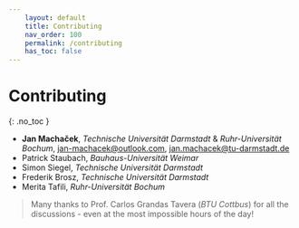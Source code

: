 ```yaml
---
    layout: default
    title: Contributing
    nav_order: 100
    permalink: /contributing
    has_toc: false
---
```

# Contributing
{: .no_toc }

* **Jan Machaček**, *Technische Universität Darmstadt* & *Ruhr-Universität Bochum*, <jan-machacek@outlook.com>, <jan.machacek@tu-darmstadt.de> 
* Patrick Staubach, *Bauhaus-Universität Weimar*
* Simon Siegel, *Technische Universität Darmstadt*
* Frederik Brosz, *Technische Universität Darmstadt*
* Merita Tafili, *Ruhr-Universität Bochum*

> Many thanks to Prof. Carlos Grandas Tavera (*BTU Cottbus*) for all the discussions - even at the most impossible hours of the day!